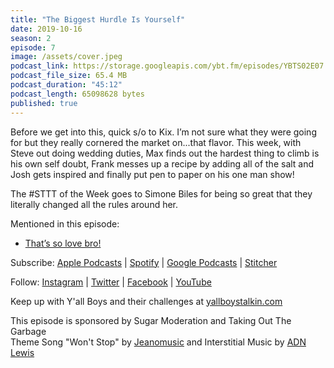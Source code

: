 ```yaml
---
title: "The Biggest Hurdle Is Yourself"
date: 2019-10-16
season: 2
episode: 7
image: /assets/cover.jpeg
podcast_link: https://storage.googleapis.com/ybt.fm/episodes/YBTS02E07.mp3
podcast_file_size: 65.4 MB
podcast_duration: "45:12"
podcast_length: 65098628 bytes
published: true
---
```


Before we get into this, quick s/o to Kix. I’m not sure what they were going for but they really cornered the market on...that flavor. This week, with Steve out doing wedding duties, Max finds out the hardest thing to climb is his own self doubt, Frank messes up a recipe by adding all of the salt and Josh gets inspired and finally put pen to paper on his one man show!

The #STTT of the Week goes to Simone Biles for being so great that they literally changed all the rules around her.

Mentioned in this episode: 
- [That’s so love bro!](https://www.youtube.com/watch?v=DbWSs5HymPU) 

Subscribe: [Apple Podcasts](https://podcasts.apple.com/us/podcast/yall-boys-talkin/id1452781895) | [Spotify](https://open.spotify.com/show/5xzMcpzL8T5g7zGqNMoQcB?si=XiBcFHUuQiezpPAWpIqv_A) | [Google Podcasts](https://play.google.com/music/m/Icqw2qixlfgyrebhomlxrhen7k4?t=Yall_Boys_Talkin) | [Stitcher](https://www.stitcher.com/podcast/yallboystalkin/yall-boys-talkin) 

Follow: [Instagram](https://www.instagram.com/yallboystalkin/) | [Twitter](https://twitter.com/yallboystalkin) | [Facebook](https://www.facebook.com/yallboystalkin/) | [YouTube](https://www.youtube.com/channel/UCV3VM1NDsYr_M5ST8S7hcPg)

Keep up with Y'all Boys and their challenges at [yallboystalkin.com](https://ybt.fm/)

This episode is sponsored by Sugar Moderation and Taking Out The Garbage
<br>Theme Song "Won't Stop" by [Jeanomusic](https://www.jeanomusic.com/) and Interstitial Music by [ADN Lewis](https://www.adnlewis.com/)
